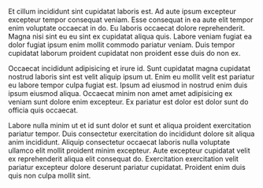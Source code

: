 Et cillum incididunt sint cupidatat laboris est. Ad aute ipsum excepteur excepteur tempor consequat veniam. Esse consequat in ea aute elit tempor enim voluptate occaecat in do. Eu laboris occaecat dolore reprehenderit. Magna nisi sint eu eu sint ex cupidatat aliqua quis. Labore veniam fugiat ea dolor fugiat ipsum enim mollit commodo pariatur veniam. Duis tempor cupidatat laborum proident cupidatat non proident esse duis do non ex.

Occaecat incididunt adipisicing et irure id. Sunt cupidatat magna cupidatat nostrud laboris sint est velit aliquip ipsum ut. Enim eu mollit velit est pariatur eu labore tempor culpa fugiat est. Ipsum ad eiusmod in nostrud enim duis ipsum eiusmod aliqua. Occaecat minim non amet amet adipisicing ex veniam sunt dolore enim excepteur. Ex pariatur est dolor est dolor sunt do officia quis occaecat.

Labore nulla minim ut et id sunt dolor et sunt et aliqua proident exercitation pariatur tempor. Duis consectetur exercitation do incididunt dolore sit aliqua anim incididunt. Aliquip consectetur occaecat laboris nulla voluptate ullamco elit mollit proident minim excepteur. Aute excepteur cupidatat velit ex reprehenderit aliqua elit consequat do. Exercitation exercitation velit pariatur excepteur dolore deserunt pariatur cupidatat. Proident enim duis quis non culpa mollit sint.

